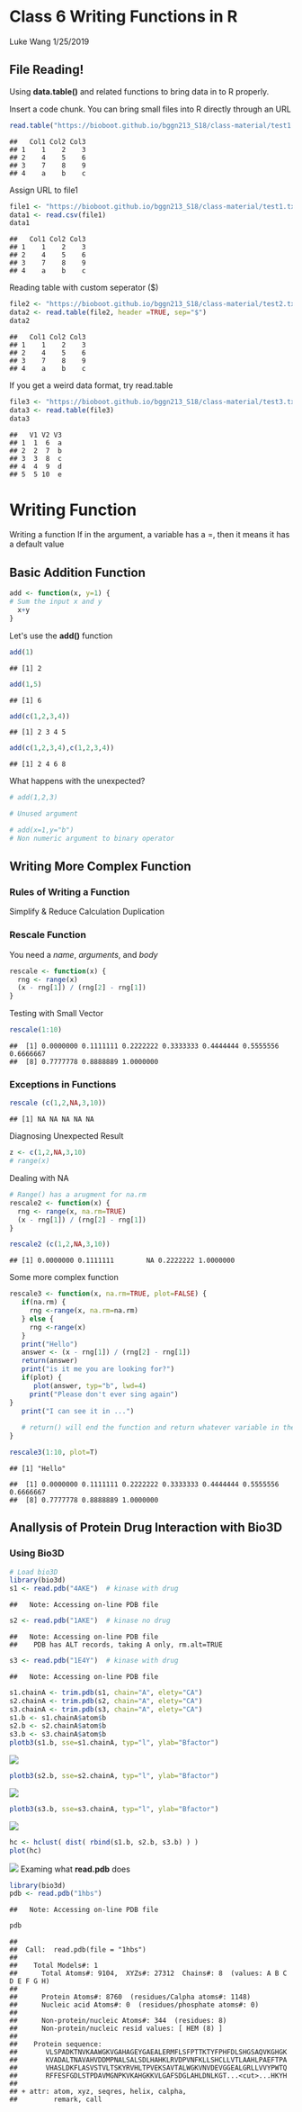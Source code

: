 Class 6 Writing Functions in R
================
Luke Wang
1/25/2019

File Reading!
-------------

Using **data.table()** and related functions to bring data in to R properly.

Insert a code chunk. You can bring small files into R directly through an URL

``` r
read.table("https://bioboot.github.io/bggn213_S18/class-material/test1.txt", header= TRUE, sep=",")
```

    ##   Col1 Col2 Col3
    ## 1    1    2    3
    ## 2    4    5    6
    ## 3    7    8    9
    ## 4    a    b    c

Assign URL to file1

``` r
file1 <- "https://bioboot.github.io/bggn213_S18/class-material/test1.txt"
data1 <- read.csv(file1)
data1
```

    ##   Col1 Col2 Col3
    ## 1    1    2    3
    ## 2    4    5    6
    ## 3    7    8    9
    ## 4    a    b    c

Reading table with custom seperator ($)

``` r
file2 <- "https://bioboot.github.io/bggn213_S18/class-material/test2.txt"
data2 <- read.table(file2, header =TRUE, sep="$")
data2
```

    ##   Col1 Col2 Col3
    ## 1    1    2    3
    ## 2    4    5    6
    ## 3    7    8    9
    ## 4    a    b    c

If you get a weird data format, try read.table

``` r
file3 <- "https://bioboot.github.io/bggn213_S18/class-material/test3.txt"
data3 <- read.table(file3)
data3
```

    ##   V1 V2 V3
    ## 1  1  6  a
    ## 2  2  7  b
    ## 3  3  8  c
    ## 4  4  9  d
    ## 5  5 10  e

Writing Function
================

Writing a function If in the argument, a variable has a =, then it means it has a default value

Basic Addition Function
-----------------------

``` r
add <- function(x, y=1) {
# Sum the input x and y 
  x+y
}
```

Let's use the **add()** function

``` r
add(1)
```

    ## [1] 2

``` r
add(1,5)
```

    ## [1] 6

``` r
add(c(1,2,3,4))
```

    ## [1] 2 3 4 5

``` r
add(c(1,2,3,4),c(1,2,3,4))
```

    ## [1] 2 4 6 8

What happens with the unexpected?

``` r
# add(1,2,3)

# Unused argument
```

``` r
# add(x=1,y="b")
# Non numeric argument to binary operator
```

Writing More Complex Function
-----------------------------

### Rules of Writing a Function

Simplify & Reduce Calculation Duplication

### Rescale Function

You need a *name*, *arguments*, and *body*

``` r
rescale <- function(x) {
  rng <- range(x)
  (x - rng[1]) / (rng[2] - rng[1])
}
```

Testing with Small Vector

``` r
rescale(1:10)
```

    ##  [1] 0.0000000 0.1111111 0.2222222 0.3333333 0.4444444 0.5555556 0.6666667
    ##  [8] 0.7777778 0.8888889 1.0000000

### Exceptions in Functions

``` r
rescale (c(1,2,NA,3,10))
```

    ## [1] NA NA NA NA NA

Diagnosing Unexpected Result

``` r
z <- c(1,2,NA,3,10)
# range(x)
```

Dealing with NA

``` r
# Range() has a arugment for na.rm
rescale2 <- function(x) {
  rng <- range(x, na.rm=TRUE)
  (x - rng[1]) / (rng[2] - rng[1])
}
```

``` r
rescale2 (c(1,2,NA,3,10))
```

    ## [1] 0.0000000 0.1111111        NA 0.2222222 1.0000000

Some more complex function

``` r
rescale3 <- function(x, na.rm=TRUE, plot=FALSE) {
   if(na.rm) {
     rng <-range(x, na.rm=na.rm)
   } else {
     rng <-range(x)
   }
   print("Hello")
   answer <- (x - rng[1]) / (rng[2] - rng[1])
   return(answer)
   print("is it me you are looking for?")
   if(plot) {
      plot(answer, typ="b", lwd=4)
     print("Please don't ever sing again")
}
   print("I can see it in ...")
   
   # return() will end the function and return whatever variable in the return
}
```

``` r
rescale3(1:10, plot=T)
```

    ## [1] "Hello"

    ##  [1] 0.0000000 0.1111111 0.2222222 0.3333333 0.4444444 0.5555556 0.6666667
    ##  [8] 0.7777778 0.8888889 1.0000000

Anallysis of Protein Drug Interaction with Bio3D
------------------------------------------------

### Using Bio3D

``` r
# Load bio3D
library(bio3d)
s1 <- read.pdb("4AKE")  # kinase with drug
```

    ##   Note: Accessing on-line PDB file

``` r
s2 <- read.pdb("1AKE")  # kinase no drug
```

    ##   Note: Accessing on-line PDB file
    ##    PDB has ALT records, taking A only, rm.alt=TRUE

``` r
s3 <- read.pdb("1E4Y")  # kinase with drug
```

    ##   Note: Accessing on-line PDB file

``` r
s1.chainA <- trim.pdb(s1, chain="A", elety="CA")
s2.chainA <- trim.pdb(s2, chain="A", elety="CA")
s3.chainA <- trim.pdb(s3, chain="A", elety="CA")
s1.b <- s1.chainA$atom$b
s2.b <- s2.chainA$atom$b
s3.b <- s3.chainA$atom$b
plotb3(s1.b, sse=s1.chainA, typ="l", ylab="Bfactor")
```

![](class06_files/figure-markdown_github/unnamed-chunk-20-1.png)

``` r
plotb3(s2.b, sse=s2.chainA, typ="l", ylab="Bfactor")
```

![](class06_files/figure-markdown_github/unnamed-chunk-20-2.png)

``` r
plotb3(s3.b, sse=s3.chainA, typ="l", ylab="Bfactor")
```

![](class06_files/figure-markdown_github/unnamed-chunk-20-3.png)

``` r
hc <- hclust( dist( rbind(s1.b, s2.b, s3.b) ) )
plot(hc)
```

![](class06_files/figure-markdown_github/unnamed-chunk-20-4.png) Examing what **read.pdb** does

``` r
library(bio3d)
pdb <- read.pdb("1hbs")
```

    ##   Note: Accessing on-line PDB file

``` r
pdb
```

    ## 
    ##  Call:  read.pdb(file = "1hbs")
    ## 
    ##    Total Models#: 1
    ##      Total Atoms#: 9104,  XYZs#: 27312  Chains#: 8  (values: A B C D E F G H)
    ## 
    ##      Protein Atoms#: 8760  (residues/Calpha atoms#: 1148)
    ##      Nucleic acid Atoms#: 0  (residues/phosphate atoms#: 0)
    ## 
    ##      Non-protein/nucleic Atoms#: 344  (residues: 8)
    ##      Non-protein/nucleic resid values: [ HEM (8) ]
    ## 
    ##    Protein sequence:
    ##       VLSPADKTNVKAAWGKVGAHAGEYGAEALERMFLSFPTTKTYFPHFDLSHGSAQVKGHGK
    ##       KVADALTNAVAHVDDMPNALSALSDLHAHKLRVDPVNFKLLSHCLLVTLAAHLPAEFTPA
    ##       VHASLDKFLASVSTVLTSKYRVHLTPVEKSAVTALWGKVNVDEVGGEALGRLLVVYPWTQ
    ##       RFFESFGDLSTPDAVMGNPKVKAHGKKVLGAFSDGLAHLDNLKGT...<cut>...HKYH
    ## 
    ## + attr: atom, xyz, seqres, helix, calpha,
    ##         remark, call

